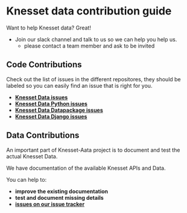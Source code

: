 # Knesset data contribution guide

Want to help Knesset data? Great!

* Join our slack channel and talk to us so we can help you help us.
  * please contact a team member and ask to be invited


## Code Contributions

Check out the list of issues in the different repositores, they should be labeled so you can easily find an issue that is right for you.

* **[Knesset Data issues](https://github.com/hasadna/knesset-data/issues)**
* **[Knesset Data Python issues](https://github.com/hasadna/knesset-data-python/issues)**
* **[Knesset Data Datapackage issues](https://github.com/hasadna/knesset-data-datapackage/issues)**
* **[Knesset Data Django issues](https://github.com/hasadna/knesset-data-django/issues)**


## Data Contributions

An important part of Knesset-Aata project is to document and test the actual Knesset Data.

We have documentation of the available Knesset APIs and Data.

You can help to:

* **improve the existing documentation**
* **test and document missing details**
* **[issues on our issue tracker](https://github.com/hasadna/knesset-data/issues)**
